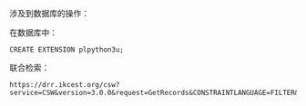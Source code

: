 
涉及到数据库的操作：

在数据库中：

    CREATE EXTENSION plpython3u;


联合检索：

    https://drr.ikcest.org/csw?service=CSW&version=3.0.0&request=GetRecords&CONSTRAINTLANGUAGE=FILTER&typeNames=csw30:Record&DistributedSearch=1&hopCount=2

